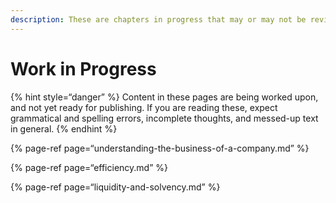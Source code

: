 ```yaml
---
description: These are chapters in progress that may or may not be reviewed yet. Read with caution.
---
```


# Work in Progress

{% hint style=“danger” %}
Content in these pages are being worked upon, and not yet ready for publishing. If you are reading these, expect grammatical and spelling errors, incomplete thoughts, and messed-up text in general.
{% endhint %}

{% page-ref page=“understanding-the-business-of-a-company.md” %}

{% page-ref page=“efficiency.md” %}

{% page-ref page=“liquidity-and-solvency.md” %}
